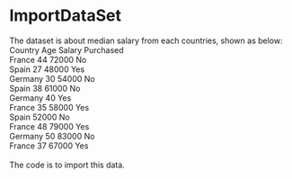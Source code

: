 # ImportDataSet
The dataset is about median salary from each countries, shown as below:
<br />
Country	Age	Salary	Purchased <br />
France	44	72000	No <br />
Spain	27	48000	Yes <br />
Germany	30	54000	No <br />
Spain	38	61000	No <br />
Germany	40		Yes <br />
France	35	58000	Yes <br />
Spain		52000	No <br />
France	48	79000	Yes <br />
Germany	50	83000	No <br />
France	37	67000	Yes <br />
<br />
The code is to import this data.
